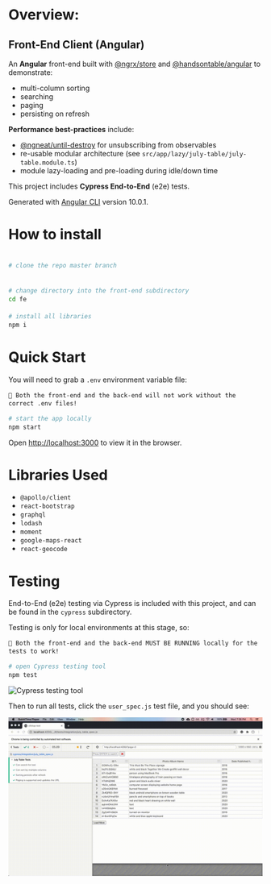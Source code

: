 # Overview: 
## Front-End Client (Angular)

An **Angular** front-end built with [@ngrx/store](https://ngrx.io/guide/store) and [@handsontable/angular](https://www.npmjs.com/package/@handsontable/angular) to demonstrate:
- multi-column sorting
- searching
- paging
- persisting on refresh

**Performance best-practices** include:
* [@ngneat/until-destroy](https://www.npmjs.com/package/@ngneat/until-destroy) for unsubscribing from observables
* re-usable modular architecture (see `src/app/lazy/july-table/july-table.module.ts`)
* module lazy-loading and pre-loading during idle/down time

This project includes **Cypress End-to-End** (e2e) tests.

Generated with [Angular CLI](https://github.com/angular/angular-cli) version 10.0.1.

# How to install

```sh

# clone the repo master branch


# change directory into the front-end subdirectory
cd fe

# install all libraries
npm i
```

# Quick Start

You will need to grab a `.env` environment variable file:
```
🛑 Both the front-end and the back-end will not work without the correct .env files!
```

```sh
# start the app locally
npm start
```

Open [http://localhost:3000](http://localhost:3000) to view it in the browser.


# Libraries Used

- `@apollo/client`
- `react-bootstrap`
- `graphql`
- `lodash`
- `moment`
- `google-maps-react`
- `react-geocode`

# Testing

End-to-End (e2e) testing via Cypress is included with this project, and can be found in the `cypress` subdirectory.

Testing is only for local environments at this stage, so:
```
🛑 Both the front-end and the back-end MUST BE RUNNING locally for the tests to work!
```

```sh
# open Cypress testing tool
npm test
```

![Cypress testing tool](how-to-test-01.png)

Then to run all tests, click the `user_spec.js` test file, and you should see:

![Cypress running tests](how-to-cypress-tests.gif)



